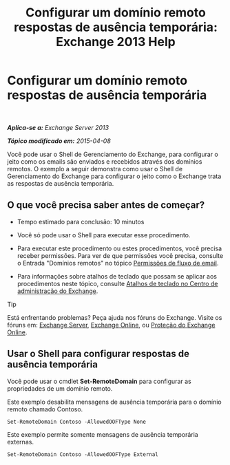 ﻿---
title: 'Configurar um domínio remoto respostas de ausência temporária: Exchange 2013 Help'
TOCTitle: Configurar um domínio remoto respostas de ausência temporária
ms:assetid: 0c1e56be-7a29-4294-9762-600f9f788741
ms:mtpsurl: https://technet.microsoft.com/pt-br/library/JJ657713(v=EXCHG.150)
ms:contentKeyID: 50484931
ms.date: 05/22/2018
mtps_version: v=EXCHG.150
ms.translationtype: MT
---

# Configurar um domínio remoto respostas de ausência temporária

 

_**Aplica-se a:** Exchange Server 2013_

_**Tópico modificado em:** 2015-04-08_

Você pode usar o Shell de Gerenciamento do Exchange, para configurar o jeito como os emails são enviados e recebidos através dos domínios remotos. O exemplo a seguir demonstra como usar o Shell de Gerenciamento do Exchange para configurar o jeito como o Exchange trata as respostas de ausência temporária.

## O que você precisa saber antes de começar?

  - Tempo estimado para conclusão: 10 minutos

  - Você só pode usar o Shell para executar esse procedimento.

  - Para executar este procedimento ou estes procedimentos, você precisa receber permissões. Para ver de que permissões você precisa, consulte o Entrada "Domínios remotos" no tópico [Permissões de fluxo de email](mail-flow-permissions-exchange-2013-help.md).

  - Para informações sobre atalhos de teclado que possam se aplicar aos procedimentos neste tópico, consulte [Atalhos de teclado no Centro de administração do Exchange](keyboard-shortcuts-in-the-exchange-admin-center-exchange-online-protection-help.md).


> [!TIP]
> Está enfrentando problemas? Peça ajuda nos fóruns do Exchange. Visite os fóruns em: <A href="https://go.microsoft.com/fwlink/p/?linkid=60612">Exchange Server</A>, <A href="https://go.microsoft.com/fwlink/p/?linkid=267542">Exchange Online</A>, ou <A href="https://go.microsoft.com/fwlink/p/?linkid=285351">Proteção do Exchange Online</A>.



## Usar o Shell para configurar respostas de ausência temporária

Você pode usar o cmdlet **Set-RemoteDomain** para configurar as propriedades de um domínio remoto.

Este exemplo desabilita mensagens de ausência temporária para o domínio remoto chamado Contoso.

    Set-RemoteDomain Contoso -AllowedOOFType None

Este exemplo permite somente mensagens de ausência temporária externas.

    Set-RemoteDomain Contoso -AllowedOOFType External

